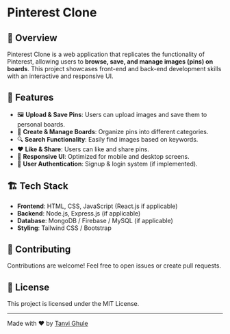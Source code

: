 # Pinterest Clone

## 📌 Overview
Pinterest Clone is a web application that replicates the functionality of Pinterest, allowing users to **browse, save, and manage images (pins) on boards**. This project showcases front-end and back-end development skills with an interactive and responsive UI.

## 🎯 Features
- 🖼️ **Upload & Save Pins**: Users can upload images and save them to personal boards.
- 📌 **Create & Manage Boards**: Organize pins into different categories.
- 🔍 **Search Functionality**: Easily find images based on keywords.
- ❤️ **Like & Share**: Users can like and share pins.
- 🔄 **Responsive UI**: Optimized for mobile and desktop screens.
- 🔐 **User Authentication**: Signup & login system (if implemented).

## 🏗️ Tech Stack
- **Frontend**: HTML, CSS, JavaScript (React.js if applicable)
- **Backend**: Node.js, Express.js (if applicable)
- **Database**: MongoDB / Firebase / MySQL (if applicable)
- **Styling**: Tailwind CSS / Bootstrap


## 🤝 Contributing
Contributions are welcome! Feel free to open issues or create pull requests.

## 📜 License
This project is licensed under the MIT License.

---
Made with ❤️ by [Tanvi Ghule](https://github.com/tanvighule2003/)
